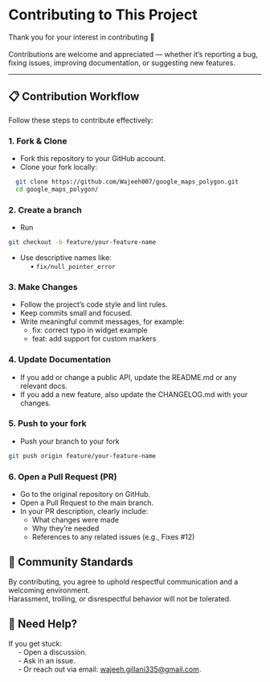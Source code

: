 # Contributing to This Project

Thank you for your interest in contributing 🎉<br>  
Contributions are welcome and appreciated — whether it’s reporting a bug, fixing issues, improving documentation, or suggesting new features.<br>

---

## 📋 Contribution Workflow

Follow these steps to contribute effectively:

### 1. Fork & Clone
- Fork this repository to your GitHub account.
- Clone your fork locally:

```bash
  git clone https://github.com/Wajeeh007/google_maps_polygon.git
  cd google_maps_polygon/
```

### 2. Create a branch
- Run
```bash
git checkout -b feature/your-feature-name
```

- Use descriptive names like:<br>
&nbsp;&nbsp;&nbsp;&nbsp; • `fix/null_pointer_error`<br>

### 3. Make Changes
- Follow the project’s code style and lint rules. 
- Keep commits small and focused. 
- Write meaningful commit messages, for example:
  - fix: correct typo in widget example 
  - feat: add support for custom markers

### 4. Update Documentation
- If you add or change a public API, update the README.md or any relevant docs. 
- If you add a new feature, also update the CHANGELOG.md with your changes.

### 5. Push to your fork
- Push your branch to your fork
```bash
git push origin feature/your-feature-name
```

### 6. Open a Pull Request (PR)
- Go to the original repository on GitHub.
- Open a Pull Request to the main branch.
- In your PR description, clearly include:
  - What changes were made 
  - Why they’re needed 
  - References to any related issues (e.g., Fixes #12)

## 🤝 Community Standards

By contributing, you agree to uphold respectful communication and a welcoming environment.<br>
Harassment, trolling, or disrespectful behavior will not be tolerated.

## 🙌 Need Help?

If you get stuck:<br>
&nbsp;&nbsp;&nbsp;&nbsp; - Open a discussion.<br>
&nbsp;&nbsp;&nbsp;&nbsp; - Ask in an issue.<br>
&nbsp;&nbsp;&nbsp;&nbsp; - Or reach out via email: wajeeh.gillani335@gmail.com.
